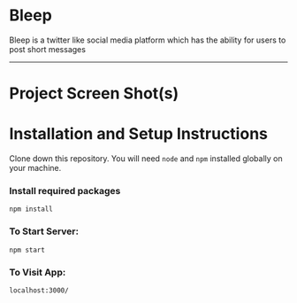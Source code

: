 # Bleep

Bleep is a twitter like social media platform which has the ability for users to post short messages

---

# Project Screen Shot(s)

# Installation and Setup Instructions

Clone down this repository. You will need `node` and `npm` installed globally on your machine.

### Install required packages

`npm install`

### To Start Server:

`npm start`

### To Visit App:

`localhost:3000/`
